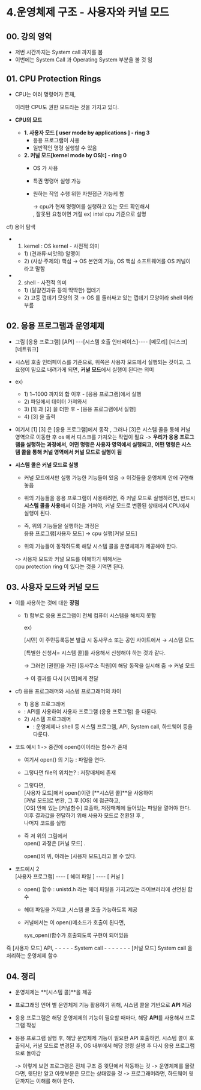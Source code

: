 # 4.운영체제 구조 - 사용자와 커널 모드

## 00. 강의 영역

* 저번 시간까지는   System call 까지를 봄 
*  이번에는 System Call 과 Operating System 부분을 볼 것 임

## 01. CPU Protection Rings

* CPU는 여러 명령어가 존재, 

  이러한 CPU도 권한 모드라는 것을 가지고 있다.

* **CPU의 모드** 
  * **1. 사용자 모드 \[ user mode by applications \] - ring 3**  
    * 응용 프로그램이 사용 
    *  일반적인 명령 실행할 수 있음  
  * **2. 커널 모드\[kernel mode by OS\):\] - ring 0** 
    * OS 가 사용 
    * 특권 명령어 실행 가능
    * 원하는 작업 수행 위한 자원접근 가능케 함  


      -&gt; cpu가 현재 명령어를 실행하고 있는 모드 확인해서  
        , 잘못된 요청이면 거절 ex\) intel cpu 기준으로 설명  
  

cf\) 용어 탐색 

* 1. kernel : OS kernel - 사전적 의미
  *  1\) \(견과류·씨앗의\) 알맹이
  *  2\) \(사상·주제의\) 핵심  → OS 본연의 기능, OS 핵심 소프트웨어를 OS 커널이라고 말함 
* 2. shell - 사전적 의미
  *  1\) \(달걀견과류 등의 딱딱한\) 껍데기
  *  2\) 고둥 껍데기 모양의 것  → OS 를 둘러싸고 있는 껍데기 모양이라 shell 이라 부름

## 02. 응용 프로그램과 운영체제

* 그림          \[응용 프로그램\]                   \[API\] ---\[시스템 호출 인터페이스\]---- \[메모리\] \[디스크\] \[네트워크\] 
*  시스템 호출 인터페이스를 기준으로,  위쪽은 사용자 모드에서 실행되는 것이고,  그 요청이 밑으로 내려가게 되면, **커널 모드**에서 실행이 된다는 의미
* ex\)

  * 1\) 1~1000 까지의 합 이후 - \[응용 프로그램\]에서 실행
  * 2\) 파일에서 데이터 가져와서
  * 3\) \[1\] 과 \[2\] 을 더한 후 - \[응용 프로그램에서 실행\] 
  * 4\) \[3\] 을 출력

* 여기서 \[1\] \[3\] 은 \[응용 프로그램\]에서 동작 ,  그러나  \[3\]은 시스템 콜을 통해 커널 영역으로 이동한 후   os 에서 디스크를 가져오는 작업이 필요   -&gt; **우리가 응용 프로그램을 실행하는 과정에서,**   **어떤 명령은 사용자 영역에서 실행되고,**   **어떤 명령은 시스템 콜을 통해 커널 영역에서 커널 모드로 실행이 됨** 
* **시스템 콜은 커널 모드로 실행** 
  * 커널 모드에서만 실행 가능한 기능들이 있음  → 이것들을 운영체제 안에 구현해 놓음
  * 위의 기능들을 응용 프로그램이 사용하려면, 즉 커널 모드로 실행하려면,  반드시 **시스템 콜을 사용**해서 이것을 거쳐야, 커널 모드로 변환된 상태에서 CPU에서 실행이 된다. 
  *  즉, 위의 기능들을 실행하는 과정은  
     응용 프로그램\[사용자 모드\] → cpu 실행\[커널 모드\]

  *  위의 기능들이 동작하도록 해당 시스템 콜을 운영체제가 제공해야 한다.

    -&gt; 사용자 모드와 커널 모드를 이해하기 위해서는  
       cpu protection ring 이 있다는 것을 기억면 된다.

## 03. 사용자 모드와 커널 모드

* 이를 사용하는 것에 대한 **장점**

  * 1\) 함부로 응용 프로그램이 전체 컴퓨터 시스템을 해치지 못함 

    ex\) 

    \[시민\] 이 주민등록등본 발급 시 동사무소 또는 공인 사이트에서 → 시스템 모드 

    \[특별한 신청서= 시스템 콜\]를 사용해서 신청해야 하는 것과 같다. 

      → 그러면 \[권한\]을 가진 \[동사무소 직원\]이 해당 동작을 실시해 줌  → 커널 모드 

      → 이 결과를 다시 \[시민\]에게 전달 

* cf\) 응용 프로그래머와 시스템 프로그래머의 차이
  *  1\) 응용 프로그래머
    *  : API를 사용하여 사용자 프로그램 \(응용 프로그램\) 을 다룬다.
  * 2\) 시스템 프로그래머
    *  : 운영체제나 shell 등 시스템 프로그램, API, System call, 하드웨어 등을 다룬다.  
* 코드 예시 1 -&gt; 중간에 open\(\)이이라는 함수가 존재 
  * 여기서 open\(\) 의 기능 : 파일을 연다.
  * 그렇다면 file의 위치는? : 저장매체에 존재
  * 그렇다면,  
     \[사용자 모드\]에서 open\(\)이란 \[**시스템 콜\]**을 사용하여  
     \[커널 모드\]로 변환, 그 후  \[OS\] 에 접근하고,   
     \[OS\] 안에 있는 \[커널함수\] 호출하, 저장매체에 들어있는 파일을 열어야 한다.  
     이후 결과값을 전달하기 위해 사용자 모드로 전환된 후 ,  
     나머지 코드를 실행

  * 즉 저 위의 그림에서  
    open\(\) 과정은 \[커널 모드\] .

    open\(\)의 위, 아래는 \[사용자 모드\],라고 볼 수 있다.  
* 코드예시 2   
  \[사용자 프로그램\]   ----   \[ 헤더 파일 \]   ----  \[ 커널 \]   
  


  - open\(\) 함수 : unistd.h 라는 헤더 파일을 가지고있는 라이브러리에 선언된 함수 

  - 헤더 파일을 가지고 ,시스템 콜 호출 가능하도록 제공

  - 커널에서는 이 open\(\)메소드가 호출이 된다면,

    sys\_open\(\)함수가 호출되도록 구현이 되어있음 

즉 \[사용자 모드\] API, - - - - - System call - - - - - - - \[커널 모드\] System call 을 처리하는 운영체제 함수

## 04. 정리

* 운영체제는 **\[시스템 콜\]**을 제공
* 프로그래밍 언어 별 운영체제 기능 활용하기 위해, 시스템 콜을 기반으로 **API** 제공
* 응용 프로그램은 해당 운영체제의 기능이 필요할 때마다, 해당 **API**를 사용해서 프로그램 작성
* 응용 프로그램 실행 후, 해당 운영체제 기능이 필요한 API 호출하면, 시스템 콜이 호출되서, 커널 모드로 변경된 후, OS 내부에서 해당 명령 실행 후 다시 응용 프로그램으로 돌아감

  -&gt; 이렇게 보면 프로그램은 전체 구조 중 윗단에서 작동하는 것 -&gt; 운영체제를 몰랐다면, 윗단만 알고 아랫부분은 모르는 상태였을 것 -&gt; 프로그래머라면, 하드웨어 윗단까지는 이해를 해야 한다.

